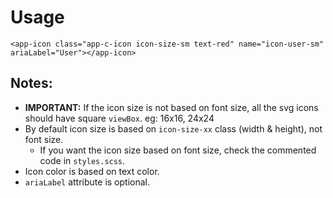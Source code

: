 # Usage

`<app-icon class="app-c-icon icon-size-sm text-red" name="icon-user-sm" ariaLabel="User"></app-icon>`

## Notes:

- **IMPORTANT:** If the icon size is not based on font size, all the svg icons should have square `viewBox`. eg: 16x16, 24x24
- By default icon size is based on `icon-size-xx` class (width & height), not font size.
  - If you want the icon size based on font size, check the commented code in `styles.scss`.
- Icon color is based on text color.
- `ariaLabel` attribute is optional.
